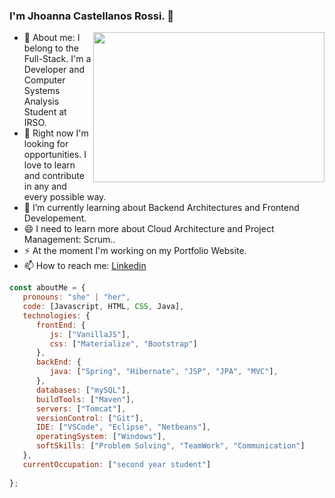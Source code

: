 ### I'm Jhoanna Castellanos Rossi. 👋

- <img src="https://i.pinimg.com/originals/10/b5/53/10b553debe94c2bf0db01f062cf93308.gif" width="370" height="240" align="right"/> 💬 About me: I belong to the Full-Stack. I'm a Developer and Computer Systems Analysis Student at IRSO. 
- 🔭 Right now I'm looking for opportunities. I love to learn and contribute in any and every possible way.
- 🌱 I’m currently learning about Backend Architectures and Frontend Developement.
- 😄 I need to learn more about Cloud Architecture and Project Management: Scrum..
- ⚡ At the moment I'm working on my Portfolio Website.
- 📫 How to reach me: [Linkedin](https://www.linkedin.com/in/jhoanna-castellanos/) 


```javascript
const aboutMe = {
   pronouns: "she" | "her",
   code: [Javascript, HTML, CSS, Java],
   technologies: {
      frontEnd: {
         js: ["VanillaJS"],
         css: ["Materialize", "Bootstrap"]
      },
      backEnd: {
         java: ["Spring", "Hibernate", "JSP", "JPA", "MVC"],
      },
      databases: ["mySQL"],
      buildTools: ["Maven"],
      servers: ["Tomcat"],
      versionControl: ["Git"],
      IDE: ["VSCode", "Eclipse", "Netbeans"],
      operatingSystem: ["Windows"],
      softSkills: ["Problem Solving", "TeamWork", "Communication"]
   },
   currentOccupation: ["second year student"]
   
};
```

